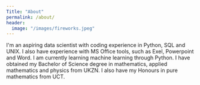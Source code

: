 ```yaml
---
Title: "About"
permalink: /about/
header:
  image: "/images/fireworks.jpeg"
---
```


I'm an aspiring data scientist with coding experience in Python, SQL and UNIX. I also have experience with MS Office tools, such as Exel, Powerpoint and Word. I am currently learning machine learning through Python. I have obtained my Bachelor of Science degree in mathematics, applied mathematics and physics from UKZN. I also have my Honours in pure mathematics from UCT.
